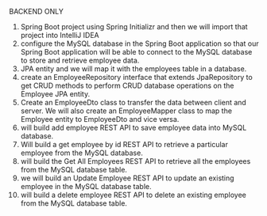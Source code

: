 BACKEND ONLY
1) Spring Boot project using Spring Initializr and then we will import that project into IntelliJ IDEA
2) configure the MySQL database in the Spring Boot application so that our Spring Boot application will be able to connect to the MySQL database to store and retrieve employee data.
3) JPA entity and we will map it with the employees table in a database.
4) create an EmployeeRepository interface that extends JpaRepository to get CRUD methods to perform CRUD database operations on the Employee JPA entity.
5) Create an EmployeeDto class to transfer the data between client and server. We will also create an EmployeeMapper class to map the Employee entity to EmployeeDto and vice versa.
6) will build add employee REST API to save employee data into MySQL database.
7) Will build a get employee by id REST API to retrieve a particular employee from the MySQL database.
8) will build the Get All Employees REST API to retrieve all the employees from the MySQL database table.
9) we will build an Update Employee REST API to update an existing employee in the MySQL database table.
10) will build a delete employee REST API to delete an existing employee from the MySQL database table.
